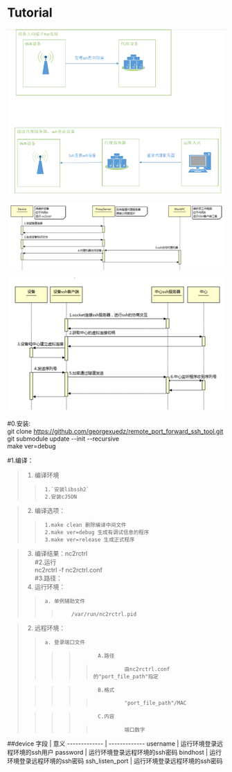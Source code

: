 # Tutorial

![架构图](/pic/frame_pic.png "架构图")   

![需求图](/pic/demand.png "需求图")   

![流程图](/pic/flow.png "流程图")   

#0.安装:    
         git clone  https://github.com/georgexuedz/remote_port_forward_ssh_tool.git   
         git submodule update --init --recursive         
         make ver=debug

#1.编译：  
>	1) 编译环境   
>>	  	1.`安装libssh2`
>>		2.安装cJSON  
	  
>	2) 编译选项：
>>		1.make clean 删除编译中间文件
>>		2.make ver=debug 生成有调试信息的程序
>>		3.make ver=release 生成正式程序
	
>	3) 编译结果：nc2rctrl   
#2.运行   
>	nc2rctrl -f nc2rctrl.conf   
#3.路径：
>	1) 运行环境：
>>		a. 单例辅助文件
>>>			/var/run/nc2rctrl.pid   

>	2) 远程环境：
>>		a. 登录端口文件
>>>>			A.路径
>>>>>				由nc2rctrl.conf的"port_file_path"指定
>
>>>>			B.格式
>>>>>				"port_file_path"/MAC
>
>>>>			C.内容
>>>>>				端口数字

##<a name="table"/>device
字段  | 意义
------------- | -------------
username  | 运行环境登录远程环境的ssh用户
password  | 运行环境登录远程环境的ssh密码
bindhost  | 运行环境登录远程环境的ssh密码
ssh_listen_port |  运行环境登录远程环境的ssh密码
